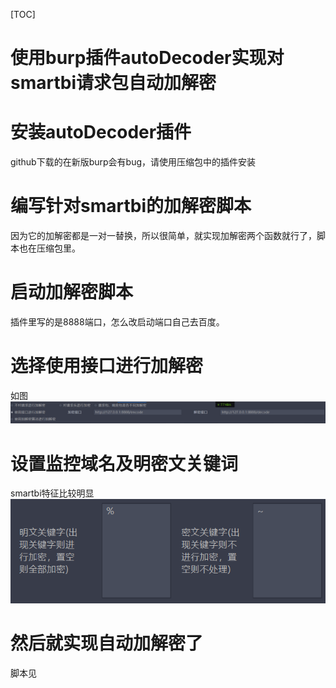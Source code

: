 [TOC]

# 使用burp插件autoDecoder实现对smartbi请求包自动加解密

# 安装autoDecoder插件

github下载的在新版burp会有bug，请使用压缩包中的插件安装

# 编写针对smartbi的加解密脚本

因为它的加解密都是一对一替换，所以很简单，就实现加解密两个函数就行了，脚本也在压缩包里。

# 启动加解密脚本

插件里写的是8888端口，怎么改启动端口自己去百度。

# 选择使用接口进行加解密

如图
![1](photo/1.png)

# 设置监控域名及明密文关键词

smartbi特征比较明显
![image.png](photo/2.png)

# 然后就实现自动加解密了

脚本见